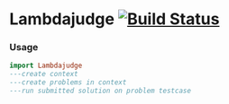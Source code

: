 # Lambdajudge [![Build Status](https://travis-ci.org/venugangireddy/Lambdajudge.svg?branch=master)](https://travis-ci.org/venugangireddy/Lambdajudge)



### Usage
```haskell
import Lambdajudge
---create context
---create problems in context
---run submitted solution on problem testcase
```
